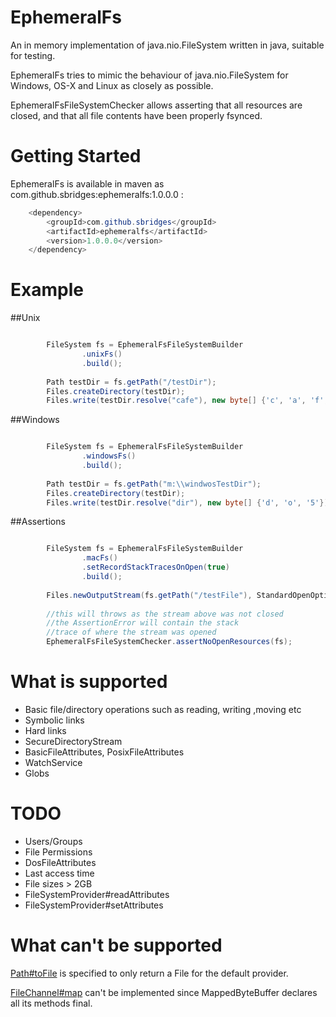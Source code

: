 EphemeralFs
==========

An in memory implementation of java.nio.FileSystem written in java, suitable for testing.

EphemeralFs tries to mimic the behaviour of java.nio.FileSystem for Windows, OS-X and Linux as closely as possible.

EphemeralFsFileSystemChecker allows asserting that all resources are closed, and that all file contents have been properly fsynced. 


Getting Started
===============

EphemeralFs is available in maven as com.github.sbridges:ephemeralfs:1.0.0.0 :


```java
	<dependency>
	    <groupId>com.github.sbridges</groupId>
	    <artifactId>ephemeralfs</artifactId>
	    <version>1.0.0.0</version>
	</dependency>
```

Example
=======

##Unix

```java

        FileSystem fs = EphemeralFsFileSystemBuilder
                .unixFs()
                .build();
                
        Path testDir = fs.getPath("/testDir");
        Files.createDirectory(testDir);
        Files.write(testDir.resolve("cafe"), new byte[] {'c', 'a', 'f', 'e'});
```

##Windows

```java

        FileSystem fs = EphemeralFsFileSystemBuilder
                .windowsFs()
                .build();
        
        Path testDir = fs.getPath("m:\\windwosTestDir");
        Files.createDirectory(testDir);
        Files.write(testDir.resolve("dir"), new byte[] {'d', 'o', '5'});
```


##Assertions 

```java

        FileSystem fs = EphemeralFsFileSystemBuilder
                .macFs()
                .setRecordStackTracesOnOpen(true)
                .build();
        
        Files.newOutputStream(fs.getPath("/testFile"), StandardOpenOption.CREATE);
        
        //this will throws as the stream above was not closed
        //the AssertionError will contain the stack
        //trace of where the stream was opened
        EphemeralFsFileSystemChecker.assertNoOpenResources(fs);    
```

What is supported
=================

* Basic file/directory operations such as reading, writing ,moving etc
* Symbolic links
* Hard links
* SecureDirectoryStream
* BasicFileAttributes, PosixFileAttributes
* WatchService
* Globs

TODO
====

* Users/Groups
* File Permissions
* DosFileAttributes
* Last access time
* File sizes > 2GB
* FileSystemProvider#readAttributes
* FileSystemProvider#setAttributes


What can't be supported
=======================


<a href="http://docs.oracle.com/javase/7/docs/api/java/nio/file/Path.html#toFile()">Path#toFile</a> is specified 
to only return a File for the default provider.

<a href="http://docs.oracle.com/javase/7/docs/api/java/nio/channels/FileChannel.html#map(java.nio.channels.FileChannel.MapMode,%20long,%20long)">FileChannel#map</a> can't be implemented
since MappedByteBuffer declares all its methods final. 


